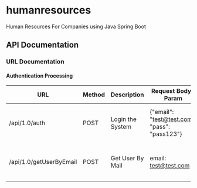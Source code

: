 # humanresources
Human Resources For Companies using Java Spring Boot

## API Documentation

### URL Documentation

#### Authentication Processing

| URL                     | Method | Description      | Request Body / Param                          | Response Body                                                   |
|-------------------------| ------ |------------------|-----------------------------------------------|-----------------------------------------------------------------|
| /api/1.0/auth           | POST | Login the System | {"email": "test@test.com", "pass": "pass123"} | { "name": "test", "surname": "test", "email": "test@test.com" } |
| /api/1.0/getUserByEmail | POST | Get User By Mail | email: test@test.com                          | { "name": "test", "surname": "test", "email": "test@test.com" } |

